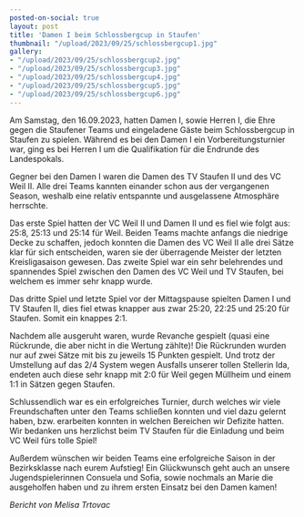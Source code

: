 ```yaml
---
posted-on-social: true
layout: post
title: 'Damen I beim Schlossbergcup in Staufen'
thumbnail: "/upload/2023/09/25/schlossbergcup1.jpg"
gallery:
- "/upload/2023/09/25/schlossbergcup2.jpg"
- "/upload/2023/09/25/schlossbergcup3.jpg"
- "/upload/2023/09/25/schlossbergcup4.jpg"
- "/upload/2023/09/25/schlossbergcup5.jpg"
- "/upload/2023/09/25/schlossbergcup6.jpg"
---
```


Am Samstag, den 16.09.2023, hatten Damen I, sowie Herren I, die Ehre gegen die Staufener Teams und eingeladene Gäste beim Schlossbergcup in Staufen zu spielen. Während es bei den Damen I ein Vorbereitungsturnier war, ging es bei Herren I um die Qualifikation für die Endrunde des Landespokals. 

Gegner bei den Damen I waren die Damen des TV Staufen II und des VC Weil II.
Alle drei Teams kannten einander schon aus der vergangenen Season, weshalb eine relativ entspannte und ausgelassene Atmosphäre herrschte.

Das erste Spiel hatten der VC Weil II und Damen II und es fiel wie folgt aus: 25:8, 25:13 und 25:14 für Weil. Beiden Teams machte anfangs die niedrige Decke zu schaffen, jedoch konnten die Damen des VC Weil II alle drei Sätze klar für sich entscheiden, waren sie der überragende Meister der letzten Kreisligasaison gewesen. 
Das zweite Spiel war ein sehr belehrendes und spannendes Spiel zwischen den Damen des VC Weil und TV Staufen, bei welchem es immer sehr knapp wurde.

Das dritte Spiel und letzte Spiel vor der Mittagspause spielten Damen I und TV Staufen II, dies fiel etwas knapper aus zwar 25:20, 22:25 und 25:20 für Staufen. Somit ein knappes 2:1. 

Nachdem alle ausgeruht waren, wurde Revanche gespielt (quasi eine Rückrunde, die aber nicht in die Wertung zählte)!
Die Rückrunden wurden nur auf zwei Sätze mit bis zu jeweils 15 Punkten gespielt.
Und trotz der Umstellung auf das 2/4 System wegen Ausfalls unserer tollen Stellerin Ida, endeten auch diese sehr knapp mit 2:0 für Weil gegen Müllheim und einem 1:1 in Sätzen gegen Staufen. 

Schlussendlich war es ein erfolgreiches Turnier, durch welches wir viele Freundschaften unter den Teams schließen konnten und viel dazu gelernt haben, bzw. erarbeiten konnten in welchen Bereichen wir Defizite hatten.
Wir bedanken uns herzlichst beim TV Staufen für die Einladung und beim VC Weil fürs tolle Spiel!

Außerdem wünschen wir beiden Teams eine erfolgreiche Saison in der Bezirksklasse nach eurem Aufstieg!
Ein Glückwunsch geht auch an unsere Jugendspielerinnen Consuela und Sofia, sowie nochmals an Marie die ausgeholfen haben und zu ihrem ersten Einsatz bei den Damen kamen!

_Bericht von Melisa Trtovac_